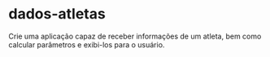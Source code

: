 # dados-atletas
Crie uma aplicação capaz de receber informações de um atleta, bem como calcular parâmetros e exibi-los para o usuário.
